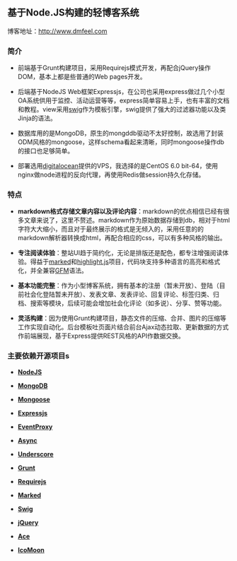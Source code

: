 ## 基于Node.JS构建的轻博客系统

博客地址：http://www.dmfeel.com

### 简介

* 前端基于Grunt构建项目，采用Requirejs模式开发，再配合jQuery操作DOM，基本上都是些普通的Web pages开发。

* 后端基于NodeJS Web框架Expressjs，在公司也采用express做过几个小型OA系统供用于监控、活动运营等等，express简单容易上手，也有丰富的文档和教程。view采用[swig](https://github.com/paularmstrong/swig)作为模板引擎，swig提供了强大的过滤器功能以及类Jinja的语法。

* 数据库用的是MongoDB，原生的mongddb驱动不太好控制，故选用了封装ODM风格的mongoose，这样schema看起来清晰，同时mongoose操作db的接口也足够简单。

* 部署选用[digitalocean](https://www.digitalocean.com/)提供的VPS，我选择的是CentOS 6.0 bit-64，使用nginx做node进程的反向代理，再使用Redis做session持久化存储。

### 特点

* **markdown格式存储文章内容以及评论内容**：markdown的优点相信已经有很多文章来说了，这里不赘述。markdown作为原始数据存储到db，相对于html字符大大缩小，而且对于最终展示的格式是无倾入的，采用任意的的markdown解析器转换成html，再配合相应的css，可以有多种风格的输出。

* **专注阅读体验**：整站UI趋于简约化，无论是排版还是配色，都专注增强阅读体验。得益于[marked](https://github.com/chjj/marked)和[highlight.js](https://github.com/isagalaev/highlight.js)项目，代码块支持多种语言的高亮和格式化，并全兼容[GFM](https://help.github.com/articles/github-flavored-markdown)语法。

* **基本功能完整**：作为小型博客系统，拥有基本的注册（暂未开放）、登陆（目前社会化登陆暂未开放）、发表文章、发表评论、回复评论、标签归类、归档、搜索等模块，后续可能会增加社会化评论（如多说）、分享、赞等功能。

* **灵活构建**：因为使用Grunt构建项目，静态文件的压缩、合并、图片的压缩等工作实现自动化。后台模板吐页面片结合前台Ajax动态拉取、更新数据的方式作前端展现，基于Express提供REST风格的API作数据交换。

### 主要依赖开源项目s

* **[NodeJS](http://nodejs.org/)**

* **[MongoDB](http://www.mongodb.org/)**

* **[Mongoose](https://github.com/LearnBoost/mongoose)**

* **[Expressjs](http://expressjs.com/)**

* **[EventProxy](https://github.com/JacksonTian/eventproxy)**

* **[Async](https://github.com/caolan/async)**

* **[Underscore](https://github.com/jashkenas/underscore)**

* **[Grunt](https://github.com/gruntjs/grunt)**

* **[Requirejs](https://github.com/jrburke/requirejs)**

* **[Marked](https://github.com/chjj/marked)**

* **[Swig](https://github.com/paularmstrong/swig)**

* **[jQuery](http://jquery.com/)**

* **[Ace](https://github.com/ajaxorg/ace)**

* **[IcoMoon](http://icomoon.io/app/)**
